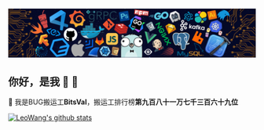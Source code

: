 ![head image](/resources/github_technology_stack.png)
## 你好，是我 👋 🤝

🌽 我是BUG搬运工**BitsVal**，搬运工排行榜**第九百八十一万七千三百六十九位**

[![LeoWang's github stats](https://github-readme-stats.vercel.app/api?username=BitsVal&show_icons=true&theme=react&count_private=true)](https://www.bitsval.com/)

